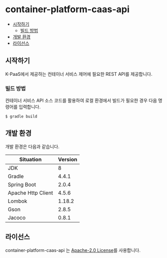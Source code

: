 # container-platform-caas-api

- [시작하기](#시작하기)
  - [빌드 방법](#빌드-방법)
- [개발 환경](#개발-환경)
- [라이선스](#라이선스)

## 시작하기

K-PaaS에서 제공하는 컨테이너 서비스 제어에 필요한 REST API를 제공합니다.

### 빌드 방법

컨테이너 서비스 API 소스 코드를 활용하여 로컬 환경에서 빌드가 필요한 경우 다음 명령어를 입력합니다.
```
$ gradle build
```

## 개발 환경

개발 환경은 다음과 같습니다.

| Situation                      | Version |
| ------------------------------ | ------- |
| JDK                            | 8       |
| Gradle                         | 4.4.1   |
| Spring Boot                    | 2.0.4   |
| Apache Http Client             | 4.5.6   |
| Lombok                         | 1.18.2  |
| Gson                           | 2.8.5   |
| Jacoco                         | 0.8.1   |

## 라이선스
container-platform-caas-api 는 [Apache-2.0 License](http://www.apache.org/licenses/LICENSE-2.0)를 사용합니다.
